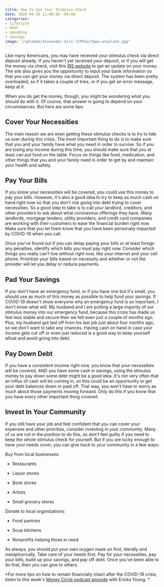 ```yaml
---
title: How To Use Your Stimulus Check
date: 2020-04-20 11:00:00 -04:00
categories:
- lifestyle
- debt
- spending
- savings
image: "/uploads/alexander-mils-lCPhGxs7pww-unsplash.jpg"
---
```


Like many Americans, you may have received your stimulus check via direct deposit already. If you haven't yet received your deposit, or if you will get the money via check, visit this [IRS website](https://www.irs.gov/coronavirus/economic-impact-payments) to get an update on your money. The site also gives you the opportunity to input your bank information so that you can get your money via direct deposit. The system has been pretty overloaded, so if it takes a couple of tries, or if you get an error message, keep at it.

When you do get the money, though, you might be wondering what you should do with it. Of course, that answer is going to depend on your circumstances. But here are some tips:

## Cover Your Necessities

The main reason we are even getting these stimulus checks is to try to tide us over during this crisis. The most important thing to do is to make sure that you and your family have what you need  in order to survive. So if you are losing any income during this time, you should make sure that you at least can put food on the table. Focus on things like food, medication, and other things that you and your family need in order to get by and maintain your health and safety. 

## Pay Your Bills

If you know your necessities will be covered, you could use this money to pay your bills. However, it's also a good idea to try to keep as much cash on hand right now so that you don't risk going into debt trying to cover necessities. So a good step to take is to call your landlord, creditors, and other providers to ask about what coronavirus offerings they have. Many landlords, mortgage lenders, utility providers, and credit card companies are working with their customers to ease the financial burden right now. Make sure that you let them know that you have been personally impacted by COVID-19 when you call. 

Once you've found out if you can delay paying your bills or at least forego any penalties, identify which bills you must pay right now. Consider which things you really can't live without right now, like your internet and your cell phone. Prioritize your bills based on necessity and whether or not the provider will let you delay or reduce payments.

## Pad Your Savings

If you don't have an emergency fund, or if you have one but it's small, you should use as much of this money as possible to help fund your savings. If COVID-19 doesn't show everyone why an emergency fund is so important, I don't know what will. My husband and I are putting a large majority of our stimulus money into our emergency fund, because this crisis has made us feel less stable and secure than we felt even just a couple of months ago. Plus, my husband got laid off from his last job just about four months ago, so we don't want to take any chances. Having cash on hand in case your income gets cut off or even just reduced is a good way to keep yourself afloat and avoid going into debt. 

## Pay Down Debt

If you have a consistent income right now, you know that your necessities will be covered, AND you have some cash in savings, using the stimulus money to pay down some debt might be a good idea. It's not very often that an influx of cash will be coming in, so this could be an opportunity to get your debt balances down or paid off. That way, you won't have to worry as much about those payments moving forward. Only do this if you know that you have every other important thing covered.

## Invest In Your Community

If you still have your job and feel confident that you can cover your expenses and other priorities, consider investing in your community. Many of us are not in the position to do this, so don't feel guilty if you need to keep the whole stimulus check for yourself. But if you are lucky enough to have your needs cover, you can give back to your community in a few ways:

Buy from local businesses:

* Restaurants

* Liquor stores

* Book stores

* Artists

* Small grocery stores

Donate to local organizations:

* Food pantries

* Soup kitchens

* Nonprofits helping those in need

As always, you should put your own oxygen mask on first, literally and metaphorically. Take care of your needs first. Pay for your necessities, pay your bills, build up your savings, and pay off debt. Once you've been able to do that, then you can give to others. 

*For more tips on how to remain financially intact after the COVID-19 crisis, listen to this week's [Money Circle podcast episode](www.maggiegermano.com/podcast/how-to-emerge-from-quarantine-with-your-finances-intact/) with Ericka Young. *